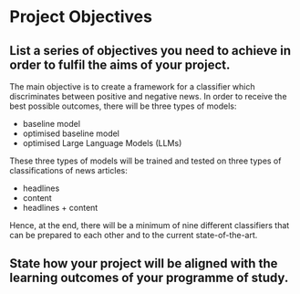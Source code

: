 # Project Objectives

## List a series of objectives you need to achieve in order to fulfil the aims of your project.

The main objective is to create a framework for a classifier which discriminates between positive and negative news. In order to receive the best possible outcomes, there will be three types of models:
* baseline model
* optimised baseline model
* optimised Large Language Models (LLMs)

These three types of models will be trained and tested on three types of classifications of news articles:
* headlines
* content
* headlines + content

Hence, at the end, there will be a minimum of nine different classifiers that can be prepared to each other and to the current state-of-the-art.

## State how your project will be aligned with the learning outcomes of your programme of study.